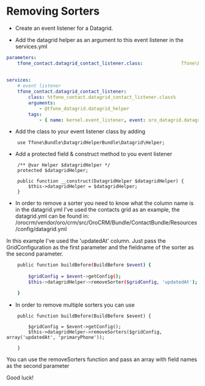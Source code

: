 Removing Sorters
=====================

- Create an event listener for a Datagrid. 

- Add the datagrid helper as an argument to this event listener in the services.yml

```yaml
parameters:        
    tfone_contact.datagrid_contact_listener.class:              Tfone\Bundle\ContactBundle\EventListener\Datagrid\ContactListener
  
        
services:    
    # event listener    
    tfone_contact.datagrid_contact_listener:
        class: %tfone_contact.datagrid_contact_listener.class%
        arguments: 
            - @tfone_datagrid.datagrid_helper
        tags:
            - { name: kernel.event_listener, event: oro_datagrid.datagrid.build.before.contacts-grid, method: buildBefore }
```

- Add the class to your event listener class by adding

```
    use Tfone\Bundle\DatagridHelperBundle\Datagrid\Helper;
```

- Add a protected field & construct method to you event listener

```
    /** @var Helper $datagridHelper */
    protected $datagridHelper;

    public function __construct(DatagridHelper $datagridHelper) {
        $this->datagridHelper = $datagridHelper;
    }
```

- In order to remove a sorter you need to know what the column name is in the datagrid.yml
I've used the contacts grid as an example, the datagrid.yml can be found in:
/orocrm/vendor/oro/crm/src/OroCRM/Bundle/ContactBundle/Resources/config/datagrid.yml

In this example I've used the 'updatedAt' column. Just pass the GridConfiguration as the first parameter and the 
fieldname of the sorter as the second parameter.

```bash
    public function buildBefore(BuildBefore $event) {
    
        $gridConfig = $event->getConfig();
        $this->datagridHelper->removeSorter($gridConfig, 'updatedAt');

    }
```

- In order to remove multiple sorters you can use

```
    public function buildBefore(BuildBefore $event) {
    
        $gridConfig = $event->getConfig();
        $this->datagridHelper->removeSorters($gridConfig, array('updatedAt', 'primaryPhone'));

    }
```

You can use the removeSorters function and pass an array with field names as the second parameter

Good luck!